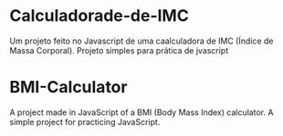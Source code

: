 # Calculadorade-de-IMC
Um projeto feito no Javascript de uma caalculadora de IMC (Índice de Massa Corporal).
Projeto simples para prática de jvascript

# BMI-Calculator
A project made in JavaScript of a BMI (Body Mass Index) calculator.
A simple project for practicing JavaScript.
